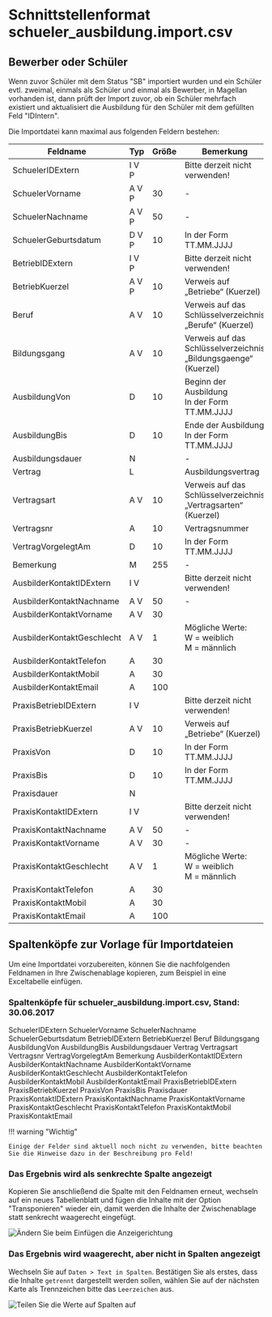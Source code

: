 # Schnittstellenformat schueler_ausbildung.import.csv

## Bewerber oder Schüler

Wenn zuvor Schüler mit dem Status "SB" importiert wurden und ein Schüler evtl. zweimal, einmals als
Schüler und einmal als Bewerber, in Magellan vorhanden ist, dann prüft der Import zuvor,
ob ein Schüler mehrfach existiert und aktualisiert die Ausbildung für den Schüler mit dem
gefüllten Feld "IDIntern".

Die Importdatei kann maximal aus folgenden Feldern bestehen:

Feldname| Typ| Größe| Bemerkung
--|--|--|--
SchuelerIDExtern |I V P || Bitte derzeit nicht verwenden!
SchuelerVorname |A V P |30| -
SchuelerNachname |A V P |50| -
SchuelerGeburtsdatum |D V P |10| In der Form TT.MM.JJJJ
BetriebIDExtern |I V P || Bitte derzeit nicht verwenden!
BetriebKuerzel |A V P |10 |Verweis auf „Betriebe“ (Kuerzel)
Beruf |A V |10| Verweis auf das Schlüsselverzeichnis „Berufe“ (Kuerzel)
Bildungsgang| A V |10| Verweis auf das Schlüsselverzeichnis „Bildungsgaenge“ (Kuerzel)
AusbildungVon |D |10 |Beginn der Ausbildung <br/>In der Form TT.MM.JJJJ
AusbildungBis |D| 10| Ende der Ausbildung<br/>In der Form TT.MM.JJJJ
Ausbildungsdauer| N||  -
Vertrag |L  ||Ausbildungsvertrag
Vertragsart| A V |10| Verweis auf das Schlüsselverzeichnis „Vertragsarten“ (Kuerzel)
Vertragsnr |A |10 |Vertragsnummer
VertragVorgelegtAm| D |10| In der Form TT.MM.JJJJ
Bemerkung |M| 255 |-
AusbilderKontaktIDExtern |I V||  Bitte derzeit nicht verwenden!
AusbilderKontaktNachname |A V |50| -
AusbilderKontaktVorname |A V| 30|
AusbilderKontaktGeschlecht |A V |1| Mögliche Werte:<br/>W = weiblich<br/>M = männlich
AusbilderKontaktTelefon|A|30|
AusbilderKontaktMobil|A|30|
AusbilderKontaktEmail|A|100|
PraxisBetriebIDExtern |I V || Bitte derzeit nicht verwenden!
PraxisBetriebKuerzel |A V |10 |Verweis auf „Betriebe“ (Kuerzel)
PraxisVon |D| 10|In der Form TT.MM.JJJJ
PraxisBis |D |10 |In der Form TT.MM.JJJJ
Praxisdauer| N||  
PraxisKontaktIDExtern |I V || Bitte derzeit nicht verwenden!
PraxisKontaktNachname| A V |50|-
PraxisKontaktVorname| A V |30|-
PraxisKontaktGeschlecht |A V| 1 |Mögliche Werte:<br/>W = weiblich<br/>M = männlich
PraxisKontaktTelefon|A|30|
PraxisKontaktMobil|A|30|
PraxisKontaktEmail|A|100|

## Spaltenköpfe zur Vorlage für Importdateien

Um eine Importdatei vorzubereiten, können Sie die nachfolgenden Feldnamen in Ihre Zwischenablage kopieren, zum Beispiel in eine Exceltabelle einfügen.

### Spaltenköpfe für schueler_ausbildung.import.csv, Stand: 30.06.2017

SchuelerIDExtern
SchuelerVorname
SchuelerNachname
SchuelerGeburtsdatum
BetriebIDExtern
BetriebKuerzel
Beruf
Bildungsgang
AusbildungVon
AusbildungBis
Ausbildungsdauer
Vertrag
Vertragsart
Vertragsnr
VertragVorgelegtAm
Bemerkung
AusbilderKontaktIDExtern
AusbilderKontaktNachname
AusbilderKontaktVorname
AusbilderKontaktGeschlecht
AusbilderKontaktTelefon
AusbilderKontaktMobil
AusbilderKontaktEmail
PraxisBetriebIDExtern
PraxisBetriebKuerzel
PraxisVon
PraxisBis
Praxisdauer
PraxisKontaktIDExtern
PraxisKontaktNachname
PraxisKontaktVorname
PraxisKontaktGeschlecht
PraxisKontaktTelefon
PraxisKontaktMobil
PraxisKontaktEmail

!!! warning "Wichtig"

    Einige der Felder sind aktuell noch nicht zu verwenden, bitte beachten Sie die Hinweise dazu in der Beschreibung pro Feld!

### Das Ergebnis wird als senkrechte Spalte angezeigt

Kopieren Sie anschließend die Spalte mit den Feldnamen erneut, wechseln auf ein neues Tabellenblatt und fügen die Inhalte mit der Option "Transponieren" wieder ein, damit werden die Inhalte der Zwischenablage statt senkrecht waagerecht eingefügt.

![Ändern Sie beim Einfügen die Anzeigerichtung](/assets/images/importe/magimp-8.png)

### Das Ergebnis wird waagerecht, aber nicht in Spalten angezeigt

Wechseln Sie auf `Daten > Text in Spalten`. Bestätigen Sie als erstes, dass die Inhalte `getrennt` dargestellt werden sollen, wählen Sie auf der nächsten Karte als Trennzeichen bitte das ``Leerzeichen`` aus.

![Teilen Sie die Werte auf Spalten auf](/assets/images/importe/magimp-9.png)
